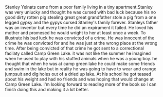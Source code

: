 Stanley Yelnats came from a poor family living in a tiny apartment.Stanley was very unlucky and thought he was cursed with bad luck because his no good dirty rotten pig stealing great great grandfather stole a pig from a one legged gypsy and the gypys cursed Stanley's family forever. Stanleys father was an inventor but every time he did an expirament it failed. He loved his mother and promesed he would wright to her at least once a week. To illustrate his bad luck he was convicted of a crime. He was innocent of the crime he was convicted for and he was just at the wrong place at the wrong time. After being convicted of that crime he got sent to a correctional facilaty called Camp Green Lake. it was not like the summer he imagined when he used to play with his stuffed animals when he was a young boy. he thought that when he was at camp green lake he could make some friends and swim in the lake but in reality he was going to have to wear and orange jumpsuit and dig holes out of a dried up lake. At his school he got teased about his weight and had no friends and was hoping that would change at Camp Green Lake. I'm looking forward to reading more of the book so I can finish doing this and making it a lot better.
